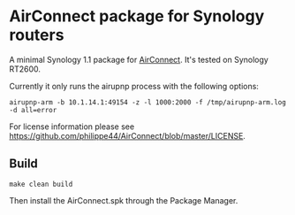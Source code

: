 # AirConnect package for Synology routers

A minimal Synology 1.1 package for [AirConnect](https://github.com/philippe44/AirConnect
). It's tested on Synology RT2600.

Currently it only runs the airupnp process with the following options:

```
airupnp-arm -b 10.1.14.1:49154 -z -l 1000:2000 -f /tmp/airupnp-arm.log -d all=error
```

For license information please see https://github.com/philippe44/AirConnect/blob/master/LICENSE.

## Build

```
make clean build
```

Then install the AirConnect.spk through the Package Manager.
